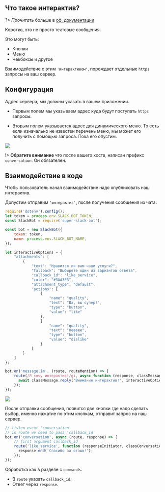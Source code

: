 ## Что такое интерактив?

?> _Прочитать_ больше в [оф. документации](https://api.slack.com/docs/message-buttons)

Коротко, это не просто тектовые сообщения.

Это могут быть:
- Кнопки
- Меню
- Чекбоксы и другое

Взаимодействие с этим `'интерактивом'`, порождает отдельные `https` запросы на ваш сервер.

## Конфигурация

Адрес сервера, мы должны указать в вашем приложении.

- Первым полем мы указываем адрес куда будут поступать `https` запросы.

- Вторым полем указывается адрес для динамического меню. То есть если  изначально не известен перечень меню, мы может его получить с помощью запроса. Пока его опустим.


<img src="/images/create-interactive.jpg">

!> **Обратите внимание** что после вашего хоста, написан префикс `conversation`. Он обязателен.

## Взаимодействие в коде

Чтобы пользователь начал взаимодействие надо опубликовать наш интерактив.

Допустим отправим `'интерактив'`, после получения сообщения из чата.

```javascript
require('dotenv').config();
let token = process.env.SLACK_BOT_TOKEN;
const SlackBot = require('super-slack-bot');

const bot = new SlackBot({
    token: token,
    name: process.env.SLACK_BOT_NAME,
});

let interactiveOptions = {
    "attachments": [
        {
            "text": "Нравится ли вам наши услуги?",
            "fallback": "Выбирете один из вариантов ответа",
            "callback_id": "like_service",
            "color": "#3AA3E3",
            "attachment_type": "default",
            "actions": [
                {
                    "name": "quality",
                    "text": "Да, вы супер!",
                    "type": "button",
                    "value": "like"
                },
                {
                    "name": "quality",
                    "text": "Неееее",
                    "type": "button",
                    "value": "dislike"
                }
            ]
        }
    ]
};

bot.on('message.im', (route, routeMention) => {
    route(/Я хочу интерактив!/gi, async function (response, classMessage) {
      await classMessage.reply('Внимание интерактив!', interactiveOptions);
    });
});
```

<img src="/images/interactive-start.jpg">

После отправки сообщения, появится две кнопки где надо сделать выбор, именно нажатие по этим кнопкам, отправит запрос на наш сервер.


```javascript
// listen event 'conversation'
// in route we need to pass 'callback_id'
bot.on('conversation', async (route, response) => {
    // first argument callback_id
    route('like_service', function (responseInitiator, classConversation) {
      response.end('Спасибо за отзыв!');
    });
});
```
Обработка как в разделе с `commands`.
- В `route` указать `callback_id`.
- Ответ через `response`.